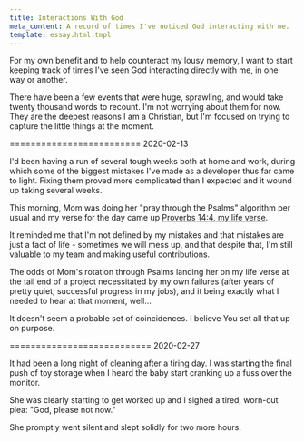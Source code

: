 ```yaml
---
title: Interactions With God
meta_content: A record of times I've noticed God interacting with me.
template: essay.html.tmpl
---
```


For my own benefit and to help counteract my lousy memory, I want to start
keeping track of times I've seen God interacting directly with me, in one way
or another.

There have been a few events that were huge, sprawling, and would take twenty
thousand words to recount. I'm not worrying about them for now. They are the
deepest reasons I am a Christian, but I'm focused on trying to capture the
little things at the moment.


=========================
2020-02-13

I'd been having a run of several tough weeks both at home and work, during
which some of the biggest mistakes I've made as a developer thus far came to
light. Fixing them proved more complicated than I expected and it wound up
taking several weeks.

This morning, Mom was doing her "pray through the Psalms" algorithm per usual
and my verse for the day came up [Proverbs 14:4, my life
verse](https://www.biblegateway.com/passage/?search=Proverbs%2014:4&version=NKJV).

It reminded me that I'm not defined by my mistakes and that mistakes are just a
fact of life - sometimes we will mess up, and that despite that, I'm still
valuable to my team and making useful contributions.

The odds of Mom's rotation through Psalms landing her on my life verse at the
tail end of a project necessitated by my own failures (after years of pretty
quiet, successful progress in my jobs), and it being exactly what I needed to
hear at that moment, well...

It doesn't seem a probable set of coincidences. I believe You set all that up on
purpose.


===========================
2020-02-27

It had been a long night of cleaning after a tiring day. I was starting the
final push of toy storage when I heard the baby start cranking up a fuss over
the monitor.

She was clearly starting to get worked up and I sighed a tired, worn-out plea:
"God, please not now."

She promptly went silent and slept solidly for two more hours.

